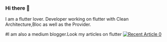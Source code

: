 ### Hi there 👋

I am a flutter lover. Developer working on flutter with Clean Architecture,Bloc as well as the Provider.

#I am also a medium blogger.Look my articles on flutter
<a target="_blank" href="https://github-readme-medium-recent-article.vercel.app/medium/@sahasuthpala/0"><img src="https://github-readme-medium-recent-article.vercel.app/medium/@sahasuthpala/0" alt="Recent Article 0"> 

<!--
**Dineth95/Dineth95** is a ✨ _special_ ✨ repository because its `README.md` (this file) appears on your GitHub profile.

Here are some ideas to get you started:

- 🔭 I’m currently working on ...
- 🌱 I’m currently learning ...
- 👯 I’m looking to collaborate on ...
- 🤔 I’m looking for help with ...
- 💬 Ask me about ...
- 📫 How to reach me: ...
- 😄 Pronouns: ...
- ⚡ Fun fact: ...
-->
